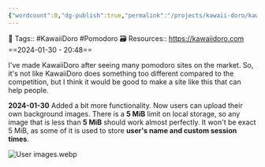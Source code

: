 ```yaml
---
{"wordcount":0,"dg-publish":true,"permalink":"/projects/kawaii-doro/kawaii-doro/","dgPassFrontmatter":true,"noteIcon":"3","created":"2024-01-30T20:48:55.224+05:30","updated":"2024-01-30T20:57:07.843+05:30"}
---
```


🧶 Tags:: #KawaiiDoro #Pomodoro 
🗃 Resources:: https://kawaiidoro.com
==2024-01-30 - 20:48==

I've made KawaiiDoro after seeing many pomodoro sites on the market. So, it's not like KawaiiDoro does something too different compared to the competition, but I think it would be good to make a site like this that can help people.

**2024-01-30**
Added a bit more functionality. Now users can upload their own background images. There is a **5 MiB** limit on local storage, so any image that is less than **5 MiB** should work almost perfectly. It won't be exact 5 MiB, as some of it is used to store **user's name and custom session times**.

![User images.webp](/img/user/Resources/%F0%9F%93%81%20Files/%F0%9F%93%B8Images/User%20images.webp)